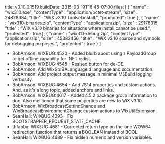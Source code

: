 title: v3.10.0.1519
buildDate: 2015-03-19T16:45-07:00
files: [
  { "name" : "wix310.exe", "contentType" : "application/octet-stream", "size" : 24828384, "title" : "WiX v3.10 Toolset install.", "promoted" : true },
  { "name" : "wix310-binaries.zip", "contentType" : "application/zip", "size" : 29178315, "title" : "WiX v3.10 binaries for situations where install cannot be used.", "protected" : true },
  { "name" : "wix310-debug.zip", "contentType" : "application/zip", "size" : 45383456, "title" : "WiX v3.10 source and symbols for debugging purposes.", "protected" : true }
 ]

* BobArnson: WIXBUG:4520 - Added blurb about using a PayloadGroup to get offline capability for .NET redist.
* BobArnson: WIXBUG:4545 - Resized button for de-DE.
* BobArnson: Add WixStdBALanguageId language and documentation.
* BobArnson: Add project output message in minimal MSBuild logging verbosity.
* BobArnson: WIXBUG:4654 - Add VS14 properties and custom actions. And, as it's a long topic, added anchors and links.
* BobArnson: WIXBUG:4617 - Added 4.5.2 package group information to doc. Also mentioned that some properties are new to WiX v3.10.
* BobArnson: WixBroadcastSettingChange and WixBroadcastEnvironmentChange custom actions to WixUtilExtension.
* SeanHall: WIXBUG:4393 - Fix BOOTSTRAPPER_REQUEST_STATE_CACHE.
* thfabba: WIXBUG:4681 - Corrected return type on the lone WOW64 redirection function that returns a BOOLEAN instead of BOOL.
* SeanHall: WIXBUG:4689 - Fix hidden numeric and version variables.